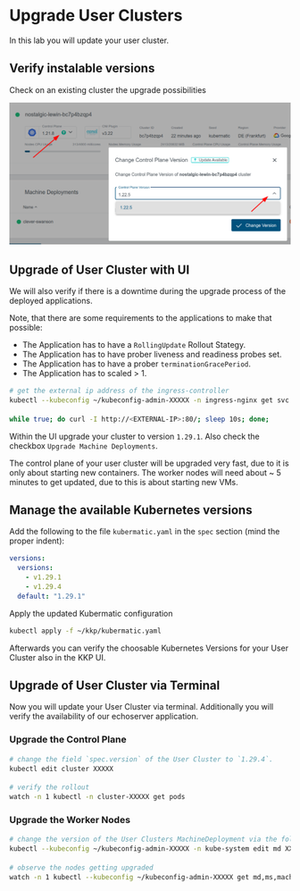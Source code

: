 # Upgrade User Clusters

In this lab you will update your user cluster.

## Verify instalable versions

Check on an existing cluster the upgrade possibilities

![](../img/upgrade_user_clusters.png)

## Upgrade of User Cluster with UI

We will also verify if there is a downtime during the upgrade process of the deployed applications.

Note, that there are some requirements to the applications to make that possible:

- The Application has to have a `RollingUpdate` Rollout Stategy.
- The Application has to have prober liveness and readiness probes set.
- The Application has to have a prober `terminationGracePeriod`.
- The Application has to scaled > 1.

```bash
# get the external ip address of the ingress-controller
kubectl --kubeconfig ~/kubeconfig-admin-XXXXX -n ingress-nginx get svc ingress-nginx-ingress-nginx-controller

while true; do curl -I http://<EXTERNAL-IP>:80/; sleep 10s; done;
```

Within the UI upgrade your cluster to version `1.29.1`. Also check the checkbox `Upgrade Machine Deployments`.

The control plane of your user cluster will be upgraded very fast, due to it is only about starting new containers. The worker nodes will need about ~ 5 minutes to get updated, due to this is about starting new VMs.

## Manage the available Kubernetes versions

Add the following to the file `kubermatic.yaml` in the `spec` section (mind the proper indent):

```yaml
versions:
  versions:
    - v1.29.1
    - v1.29.4
  default: "1.29.1"
```

Apply the updated Kubermatic configuration

```bash
kubectl apply -f ~/kkp/kubermatic.yaml
```

Afterwards you can verify the choosable Kubernetes Versions for your User Cluster also in the KKP UI.

## Upgrade of User Cluster via Terminal

Now you will update your User Cluster via terminal. Additionally you will verify the availability of our echoserver application.

### Upgrade the Control Plane

```bash
# change the field `spec.version` of the User Cluster to `1.29.4`.
kubectl edit cluster XXXXX

# verify the rollout
watch -n 1 kubectl -n cluster-XXXXX get pods
```

### Upgrade the Worker Nodes

```bash
# change the version of the User Clusters MachineDeployment via the following. Change the version of the field `spec.template.spec.versions.kubelet` to `1.29.4`.
kubectl --kubeconfig ~/kubeconfig-admin-XXXXX -n kube-system edit md XXXXX

# observe the nodes getting upgraded
watch -n 1 kubectl --kubeconfig ~/kubeconfig-admin-XXXXX get md,ms,machine,nodes -A
```
